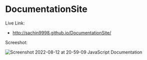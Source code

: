 # DocumentationSite

Live Link:

* http://sachin9998.github.io/DocumentationSite/

Screeshot:

![Screenshot 2022-08-12 at 20-59-09 JavaScript Documentation](https://user-images.githubusercontent.com/25192452/184389121-0e124768-a74c-44a9-8de1-13e6ecfa93be.png)

